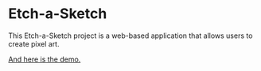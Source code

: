 # Etch-a-Sketch

This Etch-a-Sketch project is a web-based application that allows users to create pixel art.

[And here is the demo.](https://jamiezzhou.github.io/Etch-a-Sketch/)
